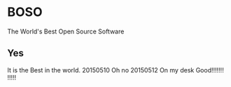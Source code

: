 # BOSO
The World's Best Open Source Software
## Yes 
It is the Best in the world.
 20150510  Oh no
 20150512  On my desk
 Good!!!!!!!
!!!!!
